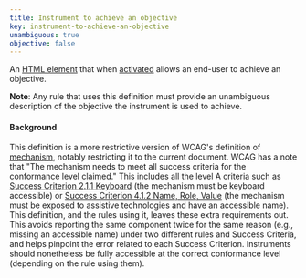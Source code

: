 ```yaml
---
title: Instrument to achieve an objective
key: instrument-to-achieve-an-objective
unambiguous: true
objective: false
---
```


An [HTML element][] that when [activated][] allows an end-user to achieve an objective.

**Note**: Any rule that uses this definition must provide an unambiguous description of the objective the instrument is used to achieve.

#### Background

This definition is a more restrictive version of WCAG's definition of [mechanism][], notably restricting it to the current document. WCAG has a note that "The mechanism needs to meet all success criteria for the conformance level claimed." This includes all the level A criteria such as [Success Criterion 2.1.1 Keyboard][sc211] (the mechanism must be keyboard accessible) or [Success Criterion 4.1.2 Name, Role, Value][sc412] (the mechanism must be exposed to assistive technologies and have an accessible name). This definition, and the rules using it, leaves these extra requirements out. This avoids reporting the same component twice for the same reason (e.g., missing an accessible name) under two different rules and Success Criteria, and helps pinpoint the error related to each Success Criterion. Instruments should nonetheless be fully accessible at the correct conformance level (depending on the rule using them).

[activated]: https://html.spec.whatwg.org/#activation
[html element]: https://html.spec.whatwg.org/multipage/dom.html#htmlelement
[mechanism]: https://www.w3.org/TR/WCAG21/#dfn-mechanism 'WCAG Definition of Mechanism'
[sc211]: https://www.w3.org/TR/WCAG21/#keyboard 'Success Criterion 2.1.1 Keyboard'
[sc412]: https://www.w3.org/TR/WCAG21/#name-role-value 'Success Criterion 4.1.2 Name, Role, Value'
